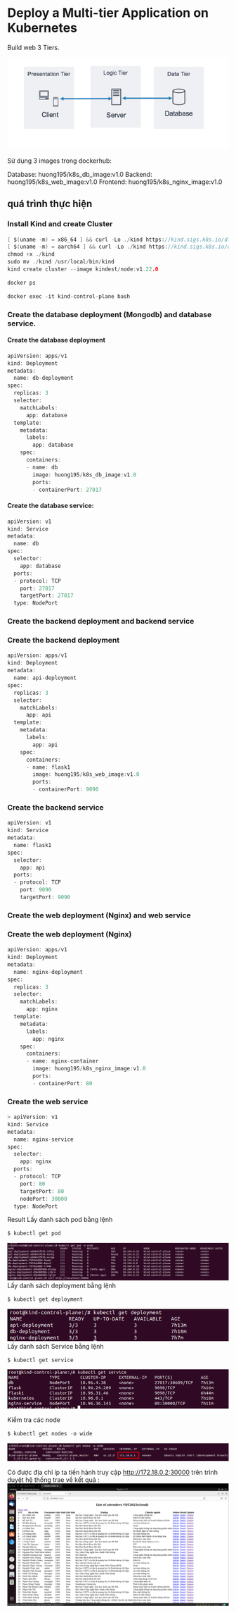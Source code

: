 # Deploy a Multi-tier Application on Kubernetes
Build web 3 Tiers.

![web_3_tier](./K8s/imagek8s/web-3-tier.png)

Sử dụng 3 images trong dockerhub:

Database: huong195/k8s_db_image:v1.0
Backend: huong195/k8s_web_image:v1.0
Frontend: huong195/k8s_nginx_image:v1.0
## quá trình thực hiện 
### Install Kind and create Cluster
```c
[ $(uname -m) = x86_64 ] && curl -Lo ./kind https://kind.sigs.k8s.io/dl/v0.19.0/kind-linux-amd64
[ $(uname -m) = aarch64 ] && curl -Lo ./kind https://kind.sigs.k8s.io/dl/v0.19.0/kind-linux-arm64
chmod +x ./kind
sudo mv ./kind /usr/local/bin/kind
kind create cluster --image kindest/node:v1.22.0
```
```c
docker ps
```
```c
docker exec -it kind-control-plane bash
```
### Create the database deployment (Mongodb) and database service.
#### Create the database deployment
```c
apiVersion: apps/v1
kind: Deployment
metadata:
  name: db-deployment
spec:
  replicas: 3
  selector:
    matchLabels:
      app: database
  template:
    metadata:
      labels:
        app: database
    spec:
      containers:
      - name: db
        image: huong195/k8s_db_image:v1.0
        ports:
        - containerPort: 27017
```
#### Create the database service:
```c
apiVersion: v1
kind: Service
metadata:
  name: db
spec:
  selector:
    app: database
  ports:
  - protocol: TCP
    port: 27017
    targetPort: 27017
  type: NodePort
```
### Create the backend deployment and backend service
### Create the backend deployment
```c
apiVersion: apps/v1
kind: Deployment
metadata:
  name: api-deployment
spec:
  replicas: 3
  selector:
    matchLabels:
      app: api
  template:
    metadata:
      labels:
        app: api
    spec:
      containers:
      - name: flask1
        image: huong195/k8s_web_image:v1.0
        ports:
        - containerPort: 9090
```
### Create the backend service
```c
apiVersion: v1
kind: Service
metadata:
  name: flask1
spec:
  selector:
    app: api
  ports:
  - protocol: TCP
    port: 9090
    targetPort: 9090

```
### Create the web deployment (Nginx) and web service
### Create the web deployment (Nginx)
```c
apiVersion: apps/v1
kind: Deployment
metadata:
  name: nginx-deployment
spec:
  replicas: 3
  selector:
    matchLabels:
      app: nginx
  template:
    metadata:
      labels:
        app: nginx
    spec:
      containers:
      - name: nginx-container
        image: huong195/k8s_nginx_image:v1.0
        ports:
        - containerPort: 80
```
### Create the web service
```c
> apiVersion: v1     
kind: Service
metadata:
  name: nginx-service
spec:
  selector:
    app: nginx
  ports:
  - protocol: TCP
    port: 80
    targetPort: 80
    nodePort: 30000
  type: NodePort
```
Result
Lấy danh sách pod bằng lệnh
```c
$ kubectl get pod 
```
![pod](./K8s/imagek8s/pod.png)
Lấy danh sách deployment bằng lệnh
```c
$ kubectl get deployment
``` 
![deployment](./K8s/imagek8s/deployment.png)
Lấy danh sách Service bằng lệnh
```c
$ kubectl get service
```
![service](./K8s/imagek8s/service.png)

Kiểm tra các node
```c
$ kubectl get nodes -o wide
```
![ip](./K8s/imagek8s/ip.png)

Có được địa chỉ ip ta tiến hành truy cập http://172.18.0.2:30000 trên trình duyệt
hệ thống trae về kết quả :
![result](./K8s/imagek8s/result.png)
